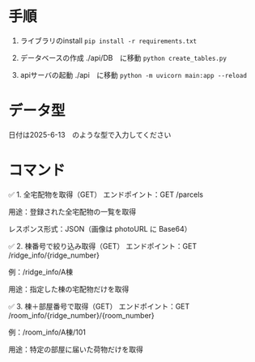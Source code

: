 # 手順

1. ライブラリのinstall
`pip install -r requirements.txt`

2. データベースの作成
./api/DB　に移動
`python create_tables.py`

3. apiサーバの起動
./api　に移動
`python -m uvicorn main:app --reload`

# データ型
日付は2025-6-13　のような型で入力してください


# コマンド
✅ 1. 全宅配物を取得（GET）
エンドポイント：GET /parcels

用途：登録された全宅配物の一覧を取得

レスポンス形式：JSON（画像は photoURL に Base64）

✅ 2. 棟番号で絞り込み取得（GET）
エンドポイント：GET /ridge_info/{ridge_number}

例：/ridge_info/A棟

用途：指定した棟の宅配物だけを取得

✅ 3. 棟＋部屋番号で取得（GET）
エンドポイント：GET /room_info/{ridge_number}/{room_number}

例：/room_info/A棟/101

用途：特定の部屋に届いた荷物だけを取得

